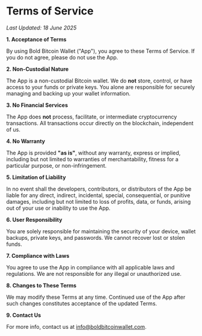 # Terms of Service

*Last Updated: 18 June 2025*

**1. Acceptance of Terms**

By using Bold Bitcoin Wallet ("App"), you agree to these Terms of Service. If you do not agree, please do not use the App.

**2. Non-Custodial Nature**

The App is a non-custodial Bitcoin wallet. We do **not** store, control, or have access to your funds or private keys. You alone are responsible for securely managing and backing up your wallet information.

**3. No Financial Services**

The App does **not** process, facilitate, or intermediate cryptocurrency transactions. All transactions occur directly on the blockchain, independent of us.

**4. No Warranty**

The App is provided **"as is"**, without any warranty, express or implied, including but not limited to warranties of merchantability, fitness for a particular purpose, or non-infringement.

**5. Limitation of Liability**

In no event shall the developers, contributors, or distributors of the App be liable for any direct, indirect, incidental, special, consequential, or punitive damages, including but not limited to loss of profits, data, or funds, arising out of your use or inability to use the App.

**6. User Responsibility**

You are solely responsible for maintaining the security of your device, wallet backups, private keys, and passwords. We cannot recover lost or stolen funds.

**7. Compliance with Laws**

You agree to use the App in compliance with all applicable laws and regulations. We are not responsible for any illegal or unauthorized use.

**8. Changes to These Terms**

We may modify these Terms at any time. Continued use of the App after such changes constitutes acceptance of the updated Terms.

**9. Contact Us**

For more info, contact us at [info@boldbitcoinwallet.com](mailto:info@boldbitcoinwallet.com).
